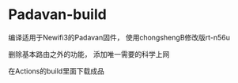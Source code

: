 # Padavan-build 
编译适用于Newifi3的Padavan固件，
使用chongshengB修改版rt-n56u

删除基本路由之外的功能，
添加唯一需要的科学上网

在Actions的build里面下载成品
